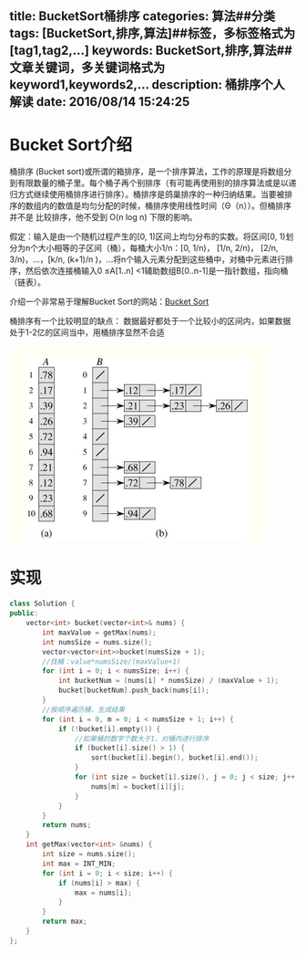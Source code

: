 title: BucketSort桶排序
categories: 算法##分类
tags: [BucketSort,排序,算法]##标签，多标签格式为 [tag1,tag2,...]
keywords: BucketSort,排序,算法##文章关键词，多关键词格式为 keyword1,keywords2,...
description: 桶排序个人解读
date: 2016/08/14 15:24:25 
---

# Bucket Sort介绍
桶排序 (Bucket sort)或所谓的箱排序，是一个排序算法，工作的原理是将数组分到有限数量的桶子里。每个桶子再个别排序（有可能再使用别的排序算法或是以递归方式继续使用桶排序进行排序）。桶排序是鸽巢排序的一种归纳结果。当要被排序的数组内的数值是均匀分配的时候，桶排序使用线性时间（Θ（n））。但桶排序并不是 比较排序，他不受到 O(n log n) 下限的影响。

假定：输入是由一个随机过程产生的[0, 1)区间上均匀分布的实数。将区间[0, 1)划分为n个大小相等的子区间（桶），每桶大小1/n：[0, 1/n)， [1/n, 2/n)， [2/n, 3/n)，…，[k/n, (k+1)/n )，…将n个输入元素分配到这些桶中，对桶中元素进行排序，然后依次连接桶输入0 ≤A[1..n] <1辅助数组B[0..n-1]是一指针数组，指向桶（链表）。

介绍一个非常易于理解Bucket Sort的网站：[Bucket Sort](http://www.cs.usfca.edu/~galles/visualization/BucketSort.html)

桶排序有一个比较明显的缺点：
数据最好都处于一个比较小的区间内，如果数据处于1-2亿的区间当中，用桶排序显然不合适

![BucketSort](/uploads/BucketSort.jpg)

<!--more-->

# 实现

``` c++
class Solution {
public:
	vector<int> bucket(vector<int>& nums) {
		int maxValue = getMax(nums);
		int numsSize = nums.size();
		vector<vector<int>>bucket(numsSize + 1);
		//找桶：value*numsSize/(maxValue+1)
		for (int i = 0; i < numsSize; i++) {
			int bucketNum = (nums[i] * numsSize) / (maxValue + 1);
			bucket[bucketNum].push_back(nums[i]);
		}
		//按顺序遍历桶，生成结果
		for (int i = 0, m = 0; i < numsSize + 1; i++) {
			if (!bucket[i].empty()) {
				//如果桶的数字个数大于1，对桶内进行排序
				if (bucket[i].size() > 1) {
					sort(bucket[i].begin(), bucket[i].end());
				}
				for (int size = bucket[i].size(), j = 0; j < size; j++, m++) {
					nums[m] = bucket[i][j];
				}
			}
		}
		return nums;
	}
	int getMax(vector<int> &nums) {
		int size = nums.size();
		int max = INT_MIN;
		for (int i = 0; i < size; i++) {
			if (nums[i] > max) {
				max = nums[i];
			}
		}
		return max;
	}
};
```

